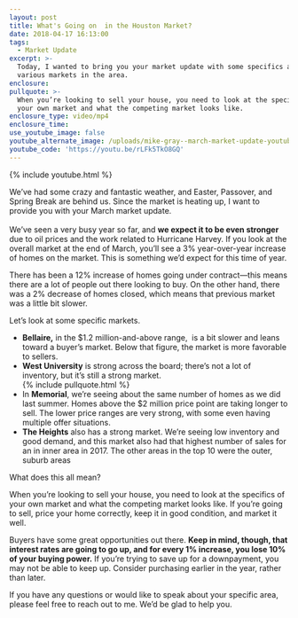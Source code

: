```yaml
---
layout: post
title: What's Going on  in the Houston Market?
date: 2018-04-17 16:13:00
tags:
  - Market Update
excerpt: >-
  Today, I wanted to bring you your market update with some specifics about
  various markets in the area.
enclosure:
pullquote: >-
  When you’re looking to sell your house, you need to look at the specifics of
  your own market and what the competing market looks like.
enclosure_type: video/mp4
enclosure_time:
use_youtube_image: false
youtube_alternate_image: /uploads/mike-gray--march-market-update-youtube.jpg
youtube_code: 'https://youtu.be/rLFk5TkO8GQ'
---
```


{% include youtube.html %}

We’ve had some crazy and fantastic weather, and Easter, Passover, and Spring Break are behind us. Since the market is heating up, I want to provide you with your March market update.<br><br>We’ve seen a very busy year so far, and **we expect it to be even stronger** due to oil prices and the work related to Hurricane Harvey. If you look at the overall market at the end of March, you’ll see a 3% year-over-year increase of homes on the market. This is something we’d expect for this time of year.

There has been a 12% increase of homes going under contract—this means there are a lot of people out there looking to buy. On the other hand, there was a 2% decrease of homes closed, which means that previous market was a little bit slower.

Let’s look at some specific markets.

* **Bellaire,** in the $1.2 million-and-above range,  is a bit slower and leans toward a buyer’s market. Below that figure, the market is more favorable to sellers.
* **West University** is strong across the board; there’s not a lot of inventory, but it’s still a strong market.<br>{% include pullquote.html %}
* In **Memorial**, we’re seeing about the same number of homes as we did last summer. Homes above the $2 million price point are taking longer to sell. The lower price ranges are very strong, with some even having multiple offer situations.
* **The Heights** also has a strong market. We’re seeing low inventory and good demand, and this market also had that highest number of sales for an in inner area in 2017. The other areas in the top 10 were the outer, suburb areas

What does this all mean?

When you’re looking to sell your house, you need to look at the specifics of your own market and what the competing market looks like. If you’re going to sell, price your home correctly, keep it in good condition, and market it well.

Buyers have some great opportunities out there. **Keep in mind, though, that interest rates are going to go up, and for every 1% increase, you lose 10% of your buying power.** If you’re trying to save up for a downpayment, you may not be able to keep up. Consider purchasing earlier in the year, rather than later.

If you have any questions or would like to speak about your specific area, please feel free to reach out to me. We’d be glad to help you.